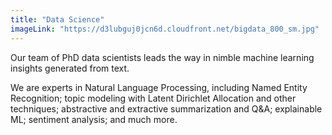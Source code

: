 ```yaml
---
title: "Data Science"
imageLink: "https://d3lubguj0jcn6d.cloudfront.net/bigdata_800_sm.jpg"
---
```


Our team of PhD data scientists leads the way in nimble machine learning
insights generated from text.

We are experts in Natural Language Processing, including Named Entity
Recognition; topic modeling with Latent Dirichlet Allocation and other
techniques; abstractive and extractive summarization and Q&A; explainable ML;
sentiment analysis; and much more.
